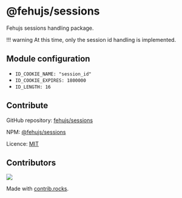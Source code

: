 # @fehujs/sessions

Fehujs sessions handling package.

!!! warning
    At this time, only the session id handling is implemented.

## Module configuration

- ``ID_COOKIE_NAME: "session_id"``
- ``ID_COOKIE_EXPIRES: 1800000``
- ``ID_LENGTH: 16``

## Contribute

GitHub repository: [fehujs/sessions](https://github.com/fehujs/sessions)

NPM: [@fehujs/sessions](https://www.npmjs.com/package/@fehujs/sessions)

Licence: [MIT](https://github.com/fehujs/sessions/blob/main/LICENSE)


## Contributors

<a href="https://github.com/fehujs/sessions/graphs/contributors">
  <img src="https://contrib.rocks/image?repo=fehujs/sessions" />
</a>

Made with [contrib.rocks](https://contrib.rocks).

